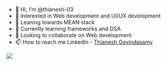 - 👋 Hi, I’m @thianesh-03
- 👀 Interested in Web development and UI/UX development
- 👀 Leaning towards MEAN stack
- 🌱 Currently learning frameworks and DSA
- 💞️ Looking to collaborate on Web development
- 📫 How to reach me LinkedIn - [Thianesh Govindasamy](https://www.linkedin.com/in/thianesh-g-686975200)
<img src="https://github-readme-stats.vercel.app/api?username=thianesh-03&&show_icons=true&title_color=ffffff&icon_color=bb2acf&text_color=daf7dc&bg_color=151515">
